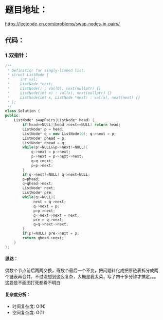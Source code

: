 # 题目地址：
https://leetcode-cn.com/problems/swap-nodes-in-pairs/
## 代码：
### 1.双指针：
```C++
/**
 * Definition for singly-linked list.
 * struct ListNode {
 *     int val;
 *     ListNode *next;
 *     ListNode() : val(0), next(nullptr) {}
 *     ListNode(int x) : val(x), next(nullptr) {}
 *     ListNode(int x, ListNode *next) : val(x), next(next) {}
 * };
 */
class Solution {
public:
    ListNode* swapPairs(ListNode* head) {
        if(head==NULL||head->next==NULL) return head;
        ListNode* p = head;
        ListNode* q = new ListNode(0); q->next = p;
        ListNode* phead = p;
        ListNode* qhead = q;
        while(p!=NULL&&p->next!=NULL){
            q->next = p->next;
            p->next = p->next->next;
            q=q->next;
            p=p->next;
        }
        if(q->next!=NULL) q->next=NULL;
        p=phead;
        q=qhead->next;
        ListNode* next;
        ListNode* pre;
        while(q!=NULL){
             next = q->next;
             q->next = p;
             p=p->next;
             q->next->next = next;
             pre = q->next;
             q=q->next->next;
        }
        if(p!=NULL) pre->next = p;
        return qhead->next;
    }
};
```
#### 思路：
偶数个节点前后两两交换，奇数个最后一个不变，把问题转化成把原链表拆分成两个链表再合并，不过没想到这么复杂，大概是我太菜，写了四十多分钟才搞定。。。这要是不画图打死都看不明白
#### 复杂度分析：
- 时间复杂度: O(N)
- 空间复杂度: O(1)
